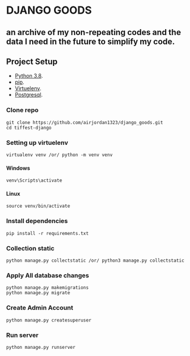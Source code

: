 # DJANGO GOODS

## an archive of my non-repeating codes and the data I need in the future to simplify my code.

## Project Setup

* [Python 3.8](https://www.python.org/downloads/release/python-380/).
* [pip](https://pip.pypa.io/en/stable/installing/).
* [Virtuelenv](https://pypi.org/project/virtualenv/).
* [Postgresql](https://www.enterprisedb.com/downloads/postgres-postgresql-downloads).

### Clone repo
```
git clone https://github.com/airjordan1323/django_goods.git
cd tiffest-django
```
### Setting up virtuelenv
```
virtualenv venv /or/ python -m venv venv
```
#### Windows
```
venv\Scripts\activate
```
#### Linux
```
source venv/bin/activate
```
### Install dependencies
```
pip install -r requirements.txt
```

### Collection static
```
python manage.py collectstatic /or/ python3 manage.py collectstatic
```
### Apply All database changes
```
python manage.py makemigrations
python manage.py migrate
```
### Create Admin Account
```
python manage.py createsuperuser
```
### Run server
```
python manage.py runserver
```
